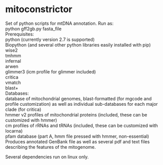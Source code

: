 # mitoconstrictor

Set of python scripts for mtDNA annotation. Run as:</br>
python gff2gb.py fasta_file</br>
Prerequisites:</br>
python (currently version 2.7 is supported)</br>
Biopython
(and several other python libraries easily installed with pip)</br>
wise2 </br>
tmhmm </br>
infernal </br>
arwen </br>
glimmer3 (icm profile for glimmer included)</br>
critica </br>
vmatch </br>
blast+ </br>
Databases:</br>
database of mitochondrial genomes, blast-formatted (for mgcode and profile customization) as well as individual sub-databases for each major clade (for critica)</br>
hmmer v2 profiles of mitochondrial proteins (included, these can be customized with hmmer)</br>
cm profiles of rRNAs and tRNAs (included, these can be customized with locarna)</br>
pfam database (part A, hmm file pressed with hmmer, non-essential) </br>
Produces annotated GenBank file as well as several pdf and text files describing the features of the mitogenome.

Several dependencies run on linux only.
